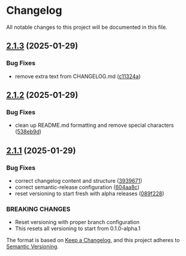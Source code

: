 # Changelog

All notable changes to this project will be documented in this file.

## [2.1.3](https://github.com/ZouhairMudakka/Autonomous-Job-Seeker/compare/v2.1.2...v2.1.3) (2025-01-29)


### Bug Fixes

* remove extra text from CHANGELOG.md ([c11324a](https://github.com/ZouhairMudakka/Autonomous-Job-Seeker/commit/c11324a3583777d6b91c70ab263bedb3cadfb7ea))

## [2.1.2](https://github.com/ZouhairMudakka/Autonomous-Job-Seeker/compare/v2.1.1...v2.1.2) (2025-01-29)


### Bug Fixes

* clean up README.md formatting and remove special characters ([538eb9d](https://github.com/ZouhairMudakka/Autonomous-Job-Seeker/commit/538eb9dc9b3bcde49654191d6cb9904a940792b8))

## [2.1.1](https://github.com/ZouhairMudakka/Autonomous-Job-Seeker/compare/v2.1.0...v2.1.1) (2025-01-29)


### Bug Fixes

* correct changelog content and structure ([3939671](https://github.com/ZouhairMudakka/Autonomous-Job-Seeker/commit/39396714734498f24329cf3f3de972d86f356ce8))
* correct semantic-release configuration ([604aa8c](https://github.com/ZouhairMudakka/Autonomous-Job-Seeker/commit/604aa8c3518746d49f423f065682b9ecea7154ee))
* reset versioning to start fresh with alpha releases ([089f228](https://github.com/ZouhairMudakka/Autonomous-Job-Seeker/commit/089f2281a401b2e5aaa9afc92733d706c7dbadc0))


### BREAKING CHANGES

* Reset versioning with proper branch configuration
* This resets all versioning to start from 0.1.0-alpha.1

The format is based on [Keep a Changelog](https://keepachangelog.com/en/1.0.0/),
and this project adheres to [Semantic Versioning](https://semver.org/spec/v2.0.0.html).
